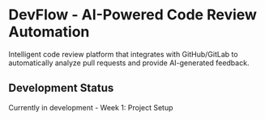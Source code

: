 # DevFlow - AI-Powered Code Review Automation

Intelligent code review platform that integrates with GitHub/GitLab to automatically analyze pull requests and provide AI-generated feedback.

## Development Status
Currently in development - Week 1: Project Setup 
